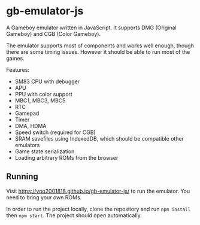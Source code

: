 # gb-emulator-js

A Gameboy emulator written in JavaScript. It supports DMG (Original Gameboy)
and CGB (Color Gameboy).

The emulator supports most of components and works well enough, though there
are some timing issues. However it should be able to run most of the games.

Features:

- SM83 CPU with debugger
- APU
- PPU with color support
- MBC1, MBC3, MBC5
- RTC
- Gamepad
- Timer
- DMA, HDMA
- Speed switch (required for CGB)
- SRAM savefiles using IndexedDB, which should be compatible other emulators
- Game state serialization
- Loading arbitrary ROMs from the browser

## Running

Visit https://yoo2001818.github.io/gb-emulator-js/ to run the emulator. You
need to bring your own ROMs.

In order to run the project locally, clone the repository and run `npm install`
then `npm start`. The project should open automatically.
